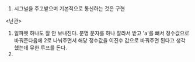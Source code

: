 1. 시그널을 주고받으며 기본적으로 통신하는 것은 구현


<난관>
1. 알파벳 하나도 잘 안 보내진다. 분명 문자를 하나 잘라서 받고 'a'를 뺴서 정수값으로 바꿔준다음에 2로 나눠주면서 해당 정수값을 이진수 값으로 바꿔주면 된다고 생각했는데 무한 루프를 돈다.
2. 
